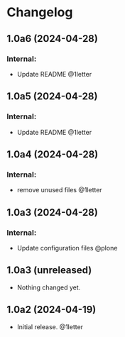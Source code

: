 # Changelog

<!-- towncrier release notes start -->

## 1.0a6 (2024-04-28)


### Internal:

- Update README @1letter 

## 1.0a5 (2024-04-28)


### Internal:

- Update README @1letter 

## 1.0a4 (2024-04-28)


### Internal:

- remove unused files @1letter 

## 1.0a3 (2024-04-28)


### Internal:

- Update configuration files @plone 

## 1.0a3 (unreleased)


- Nothing changed yet.


## 1.0a2 (2024-04-19)

- Initial release. @1letter
